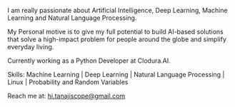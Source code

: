 I am really passionate about Artificial Intelligence, Deep Learning, Machine Learning and Natural Language Processing.

My Personal motive is to give my full potential to build AI-based solutions that solve a high-impact problem for people around the globe and simplify everyday living.

Currently working as a Python Developer at Clodura.AI.

Skills: Machine Learning | Deep Learning | Natural Language Processing | Linux | Probability and Random Variables 

Reach me at: hi.tanajiscope@gmail.com
